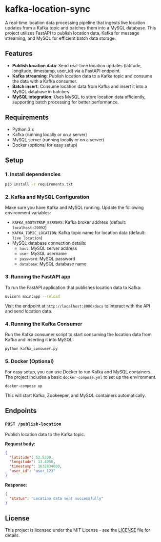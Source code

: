 
# kafka-location-sync

A real-time location data processing pipeline that ingests live location updates from a Kafka topic and batches them into a MySQL database. This project utilizes FastAPI to publish location data, Kafka for message streaming, and MySQL for efficient batch data storage.

## Features

- **Publish location data**: Send real-time location updates (latitude, longitude, timestamp, user_id) via a FastAPI endpoint.
- **Kafka streaming**: Publish location data to a Kafka topic and consume the data with a Kafka consumer.
- **Batch insert**: Consume location data from Kafka and insert it into a MySQL database in batches.
- **MySQL integration**: Uses MySQL to store location data efficiently, supporting batch processing for better performance.

## Requirements

- Python 3.x
- Kafka (running locally or on a server)
- MySQL server (running locally or on a server)
- Docker (optional for easy setup)

## Setup

### 1. Install dependencies

```bash
pip install -r requirements.txt
```

### 2. Kafka and MySQL Configuration

Make sure you have Kafka and MySQL running. Update the following environment variables:

- `KAFKA_BOOTSTRAP_SERVERS`: Kafka broker address (default: `localhost:29092`)
- `KAFKA_TOPIC_LOCATION`: Kafka topic name for location data (default: `live_location`)
- MySQL database connection details:
  - `host`: MySQL server address
  - `user`: MySQL username
  - `password`: MySQL password
  - `database`: MySQL database name

### 3. Running the FastAPI app

To run the FastAPI application that publishes location data to Kafka:

```bash
uvicorn main:app --reload
```

Visit the endpoint at `http://localhost:8000/docs` to interact with the API and send location data.

### 4. Running the Kafka Consumer

Run the Kafka consumer script to start consuming the location data from Kafka and inserting it into MySQL:

```bash
python kafka_consumer.py
```

### 5. Docker (Optional)

For easy setup, you can use Docker to run Kafka and MySQL containers. The project includes a basic `docker-compose.yml` to set up the environment.

```bash
docker-compose up
```

This will start Kafka, Zookeeper, and MySQL containers automatically.

## Endpoints

### `POST /publish-location`

Publish location data to the Kafka topic.

**Request body:**

```json
{
  "latitude": 52.5200,
  "longitude": 13.4050,
  "timestamp": 1632834000,
  "user_id": "user_123"
}
```

**Response:**

```json
{
  "status": "Location data sent successfully"
}
```

## License

This project is licensed under the MIT License - see the [LICENSE](LICENSE) file for details.
